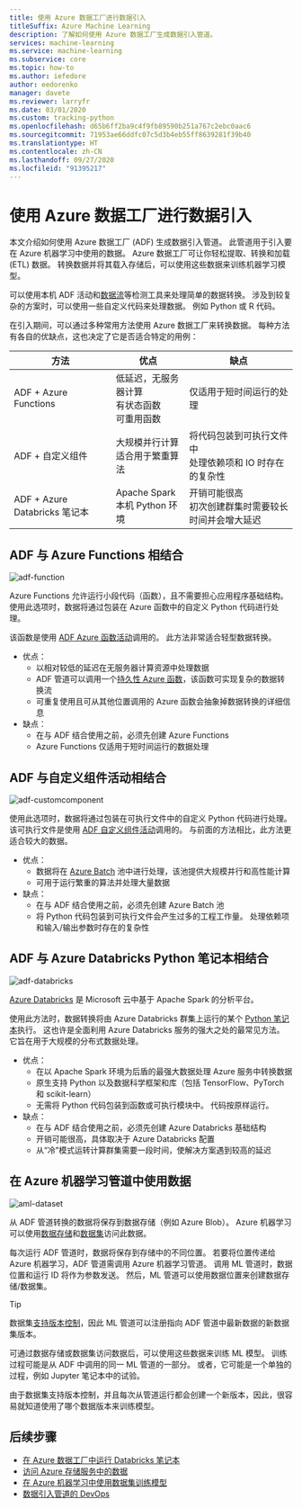 ```yaml
---
title: 使用 Azure 数据工厂进行数据引入
titleSuffix: Azure Machine Learning
description: 了解如何使用 Azure 数据工厂生成数据引入管道。
services: machine-learning
ms.service: machine-learning
ms.subservice: core
ms.topic: how-to
ms.author: iefedore
author: eedorenko
manager: davete
ms.reviewer: larryfr
ms.date: 03/01/2020
ms.custom: tracking-python
ms.openlocfilehash: d65b6ff2ba9c4f9fb89590b251a767c2ebc0aac6
ms.sourcegitcommit: 71953ae66ddfc07c5d3b4eb55ff8639281f39b40
ms.translationtype: HT
ms.contentlocale: zh-CN
ms.lasthandoff: 09/27/2020
ms.locfileid: "91395217"
---
```

# <a name="data-ingestion-with-azure-data-factory"></a>使用 Azure 数据工厂进行数据引入

本文介绍如何使用 Azure 数据工厂 (ADF) 生成数据引入管道。 此管道用于引入要在 Azure 机器学习中使用的数据。 Azure 数据工厂可让你轻松提取、转换和加载 (ETL) 数据。 转换数据并将其载入存储后，可以使用这些数据来训练机器学习模型。

可以使用本机 ADF 活动和[数据流](https://docs.microsoft.com/azure/data-factory/control-flow-execute-data-flow-activity)等检测工具来处理简单的数据转换。 涉及到较复杂的方案时，可以使用一些自定义代码来处理数据。 例如 Python 或 R 代码。

在引入期间，可以通过多种常用方法使用 Azure 数据工厂来转换数据。 每种方法有各自的优缺点，这也决定了它是否适合特定的用例：

| 方法 | 优点 | 缺点 |
| ----- | ----- | ----- |
| ADF + Azure Functions | 低延迟，无服务器计算</br>有状态函数</br>可重用函数 | 仅适用于短时间运行的处理 |
| ADF + 自定义组件 | 大规模并行计算</br>适合用于繁重算法 | 将代码包装到可执行文件中</br>处理依赖项和 IO 时存在的复杂性 |
| ADF + Azure Databricks 笔记本 | Apache Spark</br>本机 Python 环境 | 开销可能很高</br>初次创建群集时需要较长时间并会增大延迟

## <a name="adf-with-azure-functions"></a>ADF 与 Azure Functions 相结合

![adf-function](media/how-to-data-ingest-adf/adf-function.png)

Azure Functions 允许运行小段代码（函数），且不需要担心应用程序基础结构。 使用此选项时，数据将通过包装在 Azure 函数中的自定义 Python 代码进行处理。 

该函数是使用 [ADF Azure 函数活动](https://docs.microsoft.com/azure/data-factory/control-flow-azure-function-activity)调用的。 此方法非常适合轻型数据转换。 

* 优点：
    * 以相对较低的延迟在无服务器计算资源中处理数据
    * ADF 管道可以调用一个[持久性 Azure 函数](/azure-functions/durable/durable-functions-overview)，该函数可实现复杂的数据转换流 
    * 可重复使用且可从其他位置调用的 Azure 函数会抽象掉数据转换的详细信息
* 缺点：
    * 在与 ADF 结合使用之前，必须先创建 Azure Functions
    * Azure Functions 仅适用于短时间运行的数据处理

## <a name="adf-with-custom-component-activity"></a>ADF 与自定义组件活动相结合

![adf-customcomponent](media/how-to-data-ingest-adf/adf-customcomponent.png)

使用此选项时，数据将通过包装在可执行文件中的自定义 Python 代码进行处理。 该可执行文件是使用 [ADF 自定义组件活动](https://docs.microsoft.com/azure/data-factory/transform-data-using-dotnet-custom-activity)调用的。 与前面的方法相比，此方法更适合较大的数据。

* 优点：
    * 数据将在 [Azure Batch](https://docs.microsoft.com/azure/batch/batch-technical-overview) 池中进行处理，该池提供大规模并行和高性能计算
    * 可用于运行繁重的算法并处理大量数据
* 缺点：
    * 在与 ADF 结合使用之前，必须先创建 Azure Batch 池
    * 将 Python 代码包装到可执行文件会产生过多的工程工作量。 处理依赖项和输入/输出参数时存在的复杂性

## <a name="adf-with-azure-databricks-python-notebook"></a>ADF 与 Azure Databricks Python 笔记本相结合

![adf-databricks](media/how-to-data-ingest-adf/adf-databricks.png)

[Azure Databricks](https://azure.microsoft.com/services/databricks/) 是 Microsoft 云中基于 Apache Spark 的分析平台。

使用此方法时，数据转换将由 Azure Databricks 群集上运行的某个 [Python 笔记本](https://docs.microsoft.com/azure/data-factory/transform-data-using-databricks-notebook)执行。 这也许是全面利用 Azure Databricks 服务的强大之处的最常见方法。 它旨在用于大规模的分布式数据处理。

* 优点：
    * 在以 Apache Spark 环境为后盾的最强大数据处理 Azure 服务中转换数据
    * 原生支持 Python 以及数据科学框架和库（包括 TensorFlow、PyTorch 和 scikit-learn）
    * 无需将 Python 代码包装到函数或可执行模块中。 代码按原样运行。
* 缺点：
    * 在与 ADF 结合使用之前，必须先创建 Azure Databricks 基础结构
    * 开销可能很高，具体取决于 Azure Databricks 配置
    * 从“冷”模式运转计算群集需要一段时间，使解决方案遇到较高的延迟 
    

## <a name="consuming-data-in-azure-machine-learning-pipelines"></a>在 Azure 机器学习管道中使用数据

![aml-dataset](media/how-to-data-ingest-adf/aml-dataset.png)

从 ADF 管道转换的数据将保存到数据存储（例如 Azure Blob）。 Azure 机器学习可以使用[数据存储](https://docs.microsoft.com/azure/machine-learning/how-to-access-data#create-and-register-datastores)和[数据集](https://docs.microsoft.com/azure/machine-learning/how-to-create-register-datasets)访问此数据。

每次运行 ADF 管道时，数据将保存到存储中的不同位置。 若要将位置传递给 Azure 机器学习，ADF 管道需调用 Azure 机器学习管道。 调用 ML 管道时，数据位置和运行 ID 将作为参数发送。 然后，ML 管道可以使用数据位置来创建数据存储/数据集。 

> [!TIP]
> 数据集[支持版本控制](https://docs.microsoft.com/azure/machine-learning/how-to-version-track-datasets)，因此 ML 管道可以注册指向 ADF 管道中最新数据的新数据集版本。

可通过数据存储或数据集访问数据后，可以使用这些数据来训练 ML 模型。 训练过程可能是从 ADF 中调用的同一 ML 管道的一部分。 或者，它可能是一个单独的过程，例如 Jupyter 笔记本中的试验。

由于数据集支持版本控制，并且每次从管道运行都会创建一个新版本，因此，很容易就知道使用了哪个数据版本来训练模型。

## <a name="next-steps"></a>后续步骤

* [在 Azure 数据工厂中运行 Databricks 笔记本](https://docs.microsoft.com/azure/data-factory/transform-data-using-databricks-notebook)
* [访问 Azure 存储服务中的数据](https://docs.microsoft.com/azure/machine-learning/how-to-access-data#create-and-register-datastores)
* [在 Azure 机器学习中使用数据集训练模型](https://docs.microsoft.com/azure/machine-learning/how-to-train-with-datasets)
* [数据引入管道的 DevOps](https://docs.microsoft.com/azure/machine-learning/how-to-cicd-data-ingestion)

